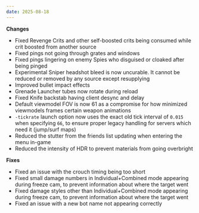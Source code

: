 ```yaml
---
date: 2025-08-18
---
```


**Changes**

* Fixed Revenge Crits and other self-boosted crits being consumed while crit boosted from another source
* Fixed pings not going through grates and windows
* Fixed pings lingering on enemy Spies who disguised or cloaked after being pinged
* Experimental Sniper headshot bleed is now uncurable. It cannot be reduced or removed by any source except resupplying
* Improved bullet impact effects
* Grenade Launcher tubes now rotate during reload
* Fixed Knife backstab having client desync and delay
* Default viewmodel FOV is now 61 as a compromise for how minimized viewmodels frames certain weapon animations
* `-tickrate` launch option now uses the exact old tick interval of `0.015` when specifying `66`, to ensure proper legacy handling for servers which need it (jump/surf maps)
* Reduced the stutter from the friends list updating when entering the menu in-game
* Reduced the intensity of HDR to prevent materials from going overbright

**Fixes**

* Fixed an issue with the crouch timing being too short
* Fixed small damage numbers in Individual+Combined mode appearing during freeze cam, to prevent information about where the target went
* Fixed damage styles other than Individual+Combined mode appearing during freeze cam, to prevent information about where the target went
* Fixed an issue with a new bot name not appearing correctly
